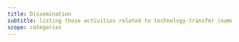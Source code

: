 ```yaml
---
title: Dissemination
subtitle: listing those activities related to technology-transfer (namely third mission)
scope: categories
---
```

